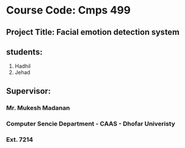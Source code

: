 # Course Code: Cmps 499 
## Project Title: Facial emotion detection system
## students:
1. Hadhil
2. Jehad

## Supervisor:
### Mr. Mukesh Madanan 
### Computer Sencie Department - CAAS - Dhofar Univeristy
### Ext. 7214
